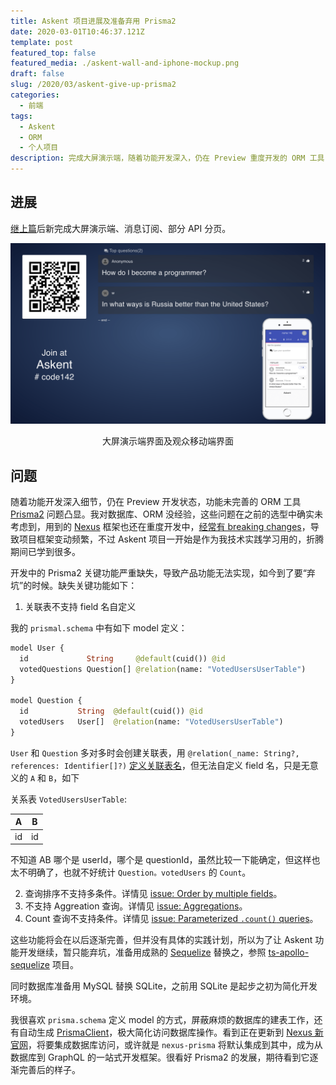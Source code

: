 ```yaml
---
title: Askent 项目进展及准备弃用 Prisma2
date: 2020-03-01T10:46:37.121Z
template: post
featured_top: false
featured_media: ./askent-wall-and-iphone-mockup.png
draft: false
slug: /2020/03/askent-give-up-prisma2
categories:
  - 前端
tags:
  - Askent
  - ORM
  - 个人项目
description: 完成大屏演示端，随着功能开发深入，仍在 Preview 重度开发的 ORM 工具 Prisma2 问题凸显。我对数据库、ORM 没经验，这些问题在之前的选型中确实未考虑到，准备用成熟的 Sequelize 替换之。
---
```


<!-- endExcerpt -->

## 进展

[继上篇](/2020/02/project-askent-admin-audience-client)后新完成大屏演示端、消息订阅、部分 API 分页。

![大屏演示端界面及观众移动端界面](./askent-wall-and-iphone-mockup.png)

<center>大屏演示端界面及观众移动端界面</center>

## 问题

随着功能开发深入细节，仍在 Preview 开发状态，功能未完善的 ORM 工具 [Prisma2](https://github.com/prisma/prisma2) 问题凸显。我对数据库、ORM 没经验，这些问题在之前的选型中确实未考虑到，用到的 [Nexus](https://github.com/prisma-labs/nexus) 框架也还在重度开发中，[经常有 breaking changes](https://github.com/prisma-labs/nexus-prisma/releases/tag/0.10.0)，导致项目框架变动频繁，不过 Askent 项目一开始是作为我技术实践学习用的，折腾期间已学到很多。

开发中的 Prisma2 关键功能严重缺失，导致产品功能无法实现，如今到了要“弃坑”的时候。缺失关键功能如下：

1. 关联表不支持 field 名自定义

我的 `prismal.schema` 中有如下 model 定义：

```graphql
model User {
  id             String     @default(cuid()) @id
  votedQuestions Question[] @relation(name: "VotedUsersUserTable")
}

model Question {
  id           String  @default(cuid()) @id
  votedUsers   User[]  @relation(name: "VotedUsersUserTable")
}
```

`User` 和 `Question` 多对多时会创建关联表，用 `@relation(_name: String?, references: Identifier[]?)` [定义关联表名](https://github.com/prisma/prisma2/blob/master/docs/relations.md/#the-relation-attribute)，但无法自定义 field 名，只是无意义的 `A` 和 `B`，如下

关系表 `VotedUsersUserTable`:

| A   | B   |
| --- | --- |
| id  | id  |

不知道 AB 哪个是 userId，哪个是 questionId，虽然比较一下能确定，但这样也太不明确了，也就不好统计 `Question。votedUsers` 的 `Count`。

2. 查询排序不支持多条件。详情见 [issue: Order by multiple fields](https://github.com/prisma/prisma/issues/62)。
3. 不支持 Aggreation 查询。详情见 [issue: Aggregations](https://github.com/prisma/prisma-client-js/issues/5)。
4. Count 查询不支持条件。详情见 [issue: Parameterized `.count()` queries](https://github.com/prisma/prisma-client-js/issues/252)。

这些功能将会在以后逐渐完善，但并没有具体的实践计划，所以为了让 Askent 功能开发继续，暂只能弃坑，准备用成熟的 [Sequelize](https://sequelize.org) 替换之，参照 [ts-apollo-sequelize](https://github.com/dooboolab/ts-apollo-sequelize) 项目。

同时数据库准备用 MySQL 替换 SQLite，之前用 SQLite 是起步之初为简化开发环境。

我很喜欢 `prisma.schema` 定义 model 的方式，屏蔽麻烦的数据库的建表工作，还有自动生成 [PrismaClient](https://github.com/prisma/prisma-client-js)，极大简化访问数据库操作。看到正在更新到 [Nexus 新官网](https://www.nexusjs.org/)，将要集成数据库访问，或许就是 `nexus-prisma` 将默认集成到其中，成为从数据库到 GraphQL 的一站式开发框架。很看好 Prisma2 的发展，期待看到它逐渐完善后的样子。

